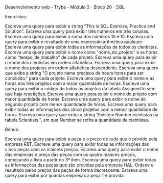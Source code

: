 Desenvolvimento web - Trybe - Módulo 3 - Bloco 20 - SQL

Exercícios:

Escreva uma query para exibir a string "This is SQL Exercise, Practice and Solution".
Escreva uma query para exibir três números em três colunas.
Escreva uma query para exibir a soma dos números 10 e 15.
Escreva uma query para exibir o resultado de uma expressão aritmética qualquer.
Escreva uma query para exibir todas as informações de todos os cientistas.
Escreva uma query para exibir o nome como "nome_do_projeto" e as horas como "tempo_de_trabalho" de cada projeto.
Escreva uma query para exibir o nome dos cientistas em ordem alfabética.
Escreva uma query para exibir o nome dos projetos em ordem alfabética descendente.
Escreva uma query que exiba a string "O projeto name precisou de hours horas para ser concluído." para cada projeto.
Escreva uma query para exibir o nome e as horas dos três projetos com a maior quantidade de horas.
Escreva uma query para exibir o código de todos os projetos da tabela AssignedTo sem que haja repetições.
Escreva uma query para exibir o nome do projeto com maior quantidade de horas.
Escreva uma query para exibir o nome do segundo projeto com menor quantidade de horas.
Escreva uma query para exibir todas as informações dos cinco projetos com a menor quantidade de horas.
Escreva uma query que exiba a string "Existem Number cientistas na tabela Scientists.", em que Number se refira a quantidade de cientistas.

Bônus:

Escreva uma query para exibir a peça e o preço de tudo que é provido pela empresa RBT.
Escreve uma query para exibir todas as informações das cinco peças com os maiores preços.
Escreva uma query para exibir o nome das empresas e preço das peças com os quatro maiores preços, começando a lista a partir do 3º item.
Escreva uma query para exibir todas as informações das peças que são providas pela empresa HAL. Ordene o resultado pelos preços das peças de forma decrescente.
Escreva uma query para exibir por quantas empresas a peça 1 é provida.